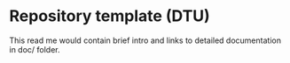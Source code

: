 # Repository template (DTU)

This read me would contain brief intro and links to detailed documentation in doc/ folder. 
